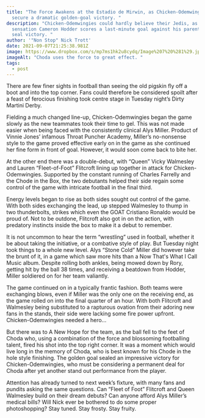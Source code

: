 ```yaml
---
title: "The Force Awakens at the Estadio de Mirwin, as Chicken-Odemwingies
  secure a dramatic golden-goal victory. "
description: "Chicken-Odemwingies could hardly believe their Jedis, as on loan
  sensation Cameron Hodder scores a last-minute goal against his parent club to
  seal victory. "
author: '"Non Stop" Nick Trott'
date: 2021-09-07T21:25:38.981Z
image: https://www.dropbox.com/s/mp7ms1hk2u8cydq/Image%207%20%281%29.jpg?raw=1
imageAlt: "Choda uses the force to great effect. "
tags:
  - post
---
```

There are few finer sights in football than seeing the old pigskin fly off a boot and into the top corner. Fans could therefore be considered spoilt after a feast of ferocious finishing took centre stage in Tuesday night’s Dirty Martini Derby. 



Fielding a much changed line-up, Chicken-Odemwingies began the game slowly as the new teammates took their time to gel. This was not made easier when being faced with the consistently clinical Alys Miller. Product of Vinnie Jones’ infamous Throat Puncher Academy, Miller’s no-nonsense style to the game proved effective early on in the game as she continued her fine form in front of goal. However, it would soon come back to bite her. 



At the other end there was a double-debut, with “Queen” Vicky Walmesley and Lauren “Fleet-of-Foot” Flitcroft lining up together in attack for Chicken-Odemwingies. Supported by the constant running of Charles Farrelly and the Chode in the Box, the two debutants helped their side regain some control of the game with intricate football in the final third. 



Energy levels began to rise as both sides sought out control of the game. With both sides exchanging the lead, up stepped Walmesley to thump in two thunderbolts, strikes which even the GOAT Cristiano Ronaldo would be proud of. Not to be outdone, Flitcroft also got in on the action, with predatory instincts inside the box to make it a debut to remember. 



It is not uncommon to hear the term “wrestling” used in football, whether it be about taking the initiative, or a combative style of play. But Tuesday night took things to a whole new level. Alys “Stone Cold” Miller did however take the brunt of it, in a game which saw more hits than a Now That's What I Call Music album. Despite rolling both ankles, being mowed down by Rory, getting hit by the ball 38 times, and receiving a beatdown from Hodder, Miller soldiered on for her team valiantly. 



The game continued on in a typically frantic fashion. Both teams were exchanging blows, even if Miller was the only one on the receiving end, as the game rolled on into the final quarter of an hour. With both Flitcroft and Walmesley being substituted to a rapturous ovation from their adoring new fans in the stands, their side were lacking some fire power upfront. Chicken-Odemwingies needed a hero...

But there was to A New Hope for the team, as the ball fell to the feet of Choda who, using a combination of the force and blossoming footballing talent, fired his shot into the top right corner. It was a moment which would live long in the memory of Choda, who is best known for his Chode in the hole style finishing. The golden goal sealed an impressive victory for Chicken-Odemwingies, who must be considering a permanent deal for Choda after yet another stand out performance from the player. 



Attention has already turned to next week’s fixture, with many fans and pundits asking the same questions. Can “Fleet of Foot” Flitcroft and Queen Walmesley build on their dream debuts? Can anyone afford Alys Miller’s medical bills? Will Nick ever be bothered to do some proper photoshopping? Stay tuned. Stay frosty. Stay fruity.